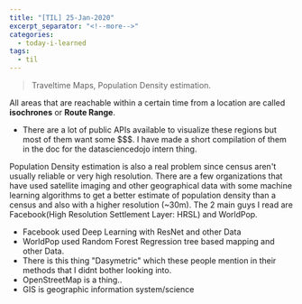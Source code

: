 ```yaml
---
title: "[TIL] 25-Jan-2020"
excerpt_separator: "<!--more-->"
categories:
  - today-i-learned
tags:
  - til 
---
```

>Traveltime Maps, Population Density estimation.
<!--more-->

All areas that are reachable within a certain time from a location are called **isochrones** or **Route Range**.
 - There are a lot of public APIs available to visualize these regions but most of them want some $$$. I have made a short compilation of them in the doc for the datasciencedojo intern thing.

Population Density estimation is also a real problem since census aren't usually reliable or very high resolution. There are a few organizations that have used satellite imaging and other geographical data with some machine learning algorithms to get a better estimate of population density than a census and also with a higher resolution (~30m). The 2 main guys I read are Facebook(High Resolution Settlement Layer: HRSL) and WorldPop.
 - Facebook used Deep Learning with ResNet and other Data
 - WorldPop used Random Forest Regression tree based mapping and other Data.
 - There is this thing "Dasymetric" which these people mention in their methods that I didnt bother looking into.
 - OpenStreetMap is a thing..
 - GIS is geographic information system/science
